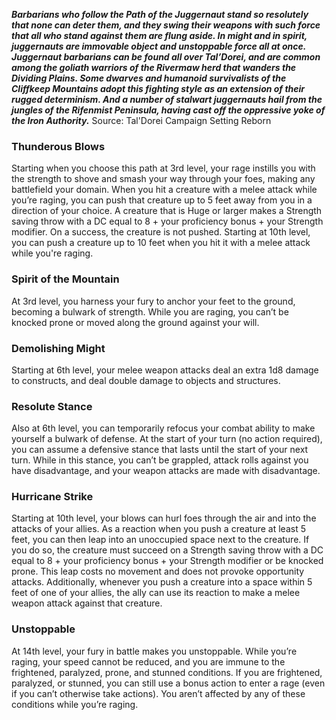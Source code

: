 ***Barbarians who follow the Path of the Juggernaut stand so resolutely that none can deter them, and they swing their weapons with such force that all who stand against them are flung aside. In might and in spirit, juggernauts are immovable object and unstoppable force all at once.***
***Juggernaut barbarians can be found all over Tal’Dorei, and are common among the goliath warriors of the Rivermaw herd that wanders the Dividing Plains. Some dwarves and humanoid survivalists of the Cliffkeep Mountains adopt this fighting style as an extension of their rugged determinism. And a number of stalwart juggernauts hail from the jungles of the Rifenmist Peninsula, having cast off the oppressive yoke of the Iron Authority.***
Source: Tal'Dorei Campaign Setting Reborn
### Thunderous Blows
Starting when you choose this path at 3rd level, your rage instills you with the strength to shove and smash your way through your foes, making any battlefield your domain. When you hit a creature with a melee attack while you’re raging, you can push that creature up to 5 feet away from you in a direction of your choice. A creature that is Huge or larger makes a Strength saving throw with a DC equal to 8 + your proficiency bonus + your Strength modifier. On a success, the creature is not pushed.
Starting at 10th level, you can push a creature up to 10 feet when you hit it with a melee attack while you're raging.
### Spirit of the Mountain
At 3rd level, you harness your fury to anchor your feet to the ground, becoming a bulwark of strength. While you are raging, you can’t be knocked prone or moved along the ground against your will.
### Demolishing Might
Starting at 6th level, your melee weapon attacks deal an extra 1d8 damage to constructs, and deal double damage to objects and structures.
### Resolute Stance
Also at 6th level, you can temporarily refocus your combat ability to make yourself a bulwark of defense. At the start of your turn (no action required), you can assume a defensive stance that lasts until the start of your next turn. While in this stance, you can’t be grappled, attack rolls against you have disadvantage, and your weapon attacks are made with disadvantage.
### Hurricane Strike
Starting at 10th level, your blows can hurl foes through the air and into the attacks of your allies. As a reaction when you push a creature at least 5 feet, you can then leap into an unoccupied space next to the creature. If you do so, the creature must succeed on a Strength saving throw with a DC equal to 8 + your proficiency bonus + your Strength modifier or be knocked prone. This leap costs no movement and does not provoke opportunity attacks.
Additionally, whenever you push a creature into a space within 5 feet of one of your allies, the ally can use its reaction to make a melee weapon attack against that creature.
### Unstoppable
At 14th level, your fury in battle makes you unstoppable. While you’re raging, your speed cannot be reduced, and you are immune to the frightened, paralyzed, prone, and stunned conditions. If you are frightened, paralyzed, or stunned, you can still use a bonus action to enter a rage (even if you can’t otherwise take actions). You aren’t affected by any of these conditions while you’re raging.